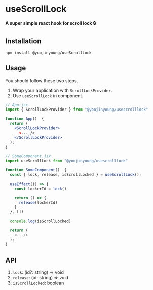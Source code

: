 # useScrollLock

**A super simple react hook for scroll lock 🔒**

## Installation

```shell
npm install @yoojinyoung/useScrollLock
```

## Usage

You should follow these two steps.

1. Wrap your application with `ScrollLockProvider`.
2. Use `useScrollLock` in component.

```jsx
// App.jsx
import { ScrollLockProvider } from "@yoojinyoung/usescrolllock"

function App()  {
  return (
    <ScrollLockProvider>
      <... />
    </ScrollLockProvider>
  );
}
```

```jsx
// SomeComponent.jsx
import useScrollLock from "@yoojinyoung/usescrolllock"

function SomeComponent()  {
  const { lock, release, isScrollLocked } = useScrollLock();

  useEffect(() => {
    const lockerId = lock()

    return () => {
      release(lockerId)
    }
  }, [])

  console.log(isScrollLocked)

  return (
    <.../>
  );
}
```

## API

1. `lock`: (id?: string) => void
2. `release`: (id: string) => void
3. `isScrollLocked`: boolean
